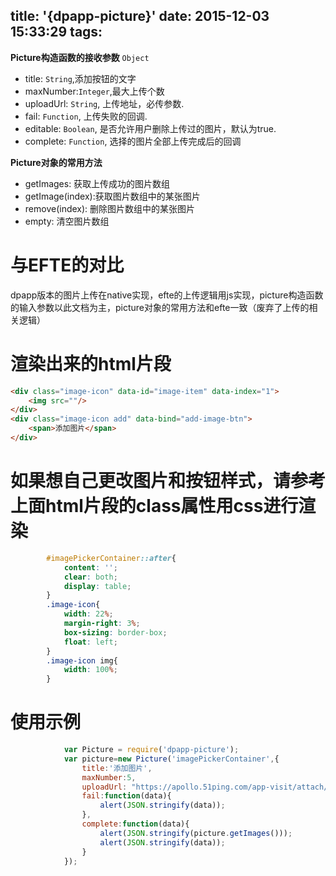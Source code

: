 title: '{dpapp-picture}'
date: 2015-12-03 15:33:29
tags:
---



**Picture构造函数的接收参数** `Object`

- title: `String`,添加按钮的文字
- maxNumber:`Integer`,最大上传个数
- uploadUrl: `String`, 上传地址，必传参数.
- fail: `Function`, 上传失败的回调.
- editable: `Boolean`, 是否允许用户删除上传过的图片，默认为true.
- complete: `Function`, 选择的图片全部上传完成后的回调

**Picture对象的常用方法**

- getImages: 获取上传成功的图片数组
- getImage(index):获取图片数组中的某张图片
- remove(index): 删除图片数组中的某张图片
- empty: 清空图片数组

与EFTE的对比
=============
dpapp版本的图片上传在native实现，efte的上传逻辑用js实现，picture构造函数的输入参数以此文档为主，picture对象的常用方法和efte一致（废弃了上传的相关逻辑）

渲染出来的html片段
=============
```html
<div class="image-icon" data-id="image-item" data-index="1">
    <img src=""/>
</div>
<div class="image-icon add" data-bind="add-image-btn">
    <span>添加图片</span>
</div>
```


如果想自己更改图片和按钮样式，请参考上面html片段的class属性用css进行渲染
=============
```css
        #imagePickerContainer::after{
            content: '';
            clear: both;
            display: table;
        }
        .image-icon{
            width: 22%;
            margin-right: 3%;
            box-sizing: border-box;
            float: left;
        }
        .image-icon img{
            width: 100%;
        }
```
使用示例
=============
```js
            var Picture = require('dpapp-picture');
            var picture=new Picture('imagePickerContainer',{
                title:'添加图片',
                maxNumber:5,
                uploadUrl: "https://apollo.51ping.com/app-visit/attach/upload",
                fail:function(data){
                    alert(JSON.stringify(data));
                },
                complete:function(data){
                    alert(JSON.stringify(picture.getImages()));
                    alert(JSON.stringify(data));
                }
            });
```

